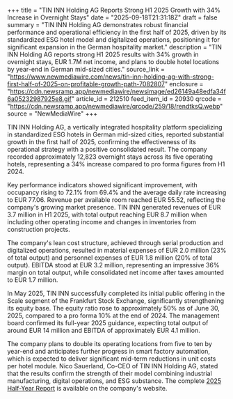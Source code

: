 +++
title = "TIN INN Holding AG Reports Strong H1 2025 Growth with 34% Increase in Overnight Stays"
date = "2025-09-18T21:31:18Z"
draft = false
summary = "TIN INN Holding AG demonstrates robust financial performance and operational efficiency in the first half of 2025, driven by its standardized ESG hotel model and digitalized operations, positioning it for significant expansion in the German hospitality market."
description = "TIN INN Holding AG reports strong H1 2025 results with 34% growth in overnight stays, EUR 1.7M net income, and plans to double hotel locations by year-end in German mid-sized cities."
source_link = "https://www.newmediawire.com/news/tin-inn-holding-ag-with-strong-first-half-of-2025-on-profitable-growth-path-7082807"
enclosure = "https://cdn.newsramp.app/newmediawire/newsimage/ed26149a48edfa34f6a05232987925e8.gif"
article_id = 212510
feed_item_id = 20930
qrcode = "https://cdn.newsramp.app/newmediawire/qrcode/259/18/rendtksQ.webp"
source = "NewMediaWire"
+++

<p>TIN INN Holding AG, a vertically integrated hospitality platform specializing in standardized ESG hotels in German mid-sized cities, reported substantial growth in the first half of 2025, confirming the effectiveness of its operational strategy with a positive consolidated result. The company recorded approximately 12,823 overnight stays across its five operating hotels, representing a 34% increase compared to pro forma figures from H1 2024.</p><p>Key performance indicators showed significant improvement, with occupancy rising to 72.1% from 69.4% and the average daily rate increasing to EUR 77.06. Revenue per available room reached EUR 55.52, reflecting the company's growing market presence. TIN INN generated revenues of EUR 3.7 million in H1 2025, with total output reaching EUR 8.7 million when including other operating income and changes in inventories from construction projects.</p><p>The company's lean cost structure, achieved through serial production and digitalized operations, resulted in material expenses of EUR 2.0 million (23% of total output) and personnel expenses of EUR 1.8 million (20% of total output). EBITDA stood at EUR 3.2 million, representing an impressive 36% margin on total output, while consolidated net income after taxes amounted to EUR 1.7 million.</p><p>In May 2025, TIN INN successfully completed its initial public offering in the Scale segment of the Frankfurt Stock Exchange, significantly strengthening its equity base. The equity ratio rose to approximately 50% as of June 30, 2025, compared to a pro forma 10% at the end of 2024. The management board confirmed its full-year 2025 guidance, expecting total output of around EUR 14 million and EBITDA of approximately EUR 4.1 million.</p><p>The company plans to double its operating locations from five to ten by year-end and anticipates further progress in smart factory automation, which is expected to deliver significant mid-term reductions in unit costs per hotel module. Nico Sauerland, Co-CEO of TIN INN Holding AG, stated that the results confirm the strength of their model combining industrial manufacturing, digital operations, and ESG substance. The complete <a href="https://www.tininn.com/investor-relations/reports" rel="nofollow" target="_blank">2025 Half-Year Report</a> is available on the company's website.</p>